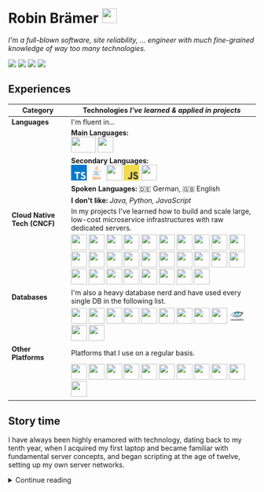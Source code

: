 # Robin Brämer <img src="https://raw.githubusercontent.com/MartinHeinz/MartinHeinz/master/wave.gif" width="30px" height="30px" />
_I'm a full-blown software, site reliability, ... engineer with much fine-grained knowledge of way too many technologies._

![](https://img.shields.io/badge/-Gopher-informational?style=for-the-badge&logo=Go)
![](https://img.shields.io/badge/-Kubernetes-informational?style=for-the-badge&logo=kubernetes)
![](https://img.shields.io/badge/-Games-informational?style=for-the-badge&logo=Minecraft)
![](https://img.shields.io/badge/-FinTech-informational?style=for-the-badge&logo=Bitcoin)

## Experiences

| Category | Technologies *I've learned & applied in projects* |
|----------|--------------|
| **Languages** | I'm fluent in... |
| | **Main Languages:** <br> <a href="https://github.com/golang/go"><img height="32" width="50" src="https://go.dev/images/go-logo-white.svg" /></a> <a href="https://github.com/sveltejs"><img height="32" width="32" src="https://github.com/sveltejs.png" /></a> |
| | **Secondary Languages:** <br> <a href="https://github.com/microsoft/TypeScript"><img height="32" width="32" src="https://raw.githubusercontent.com/github/explore/80688e429a7d4ef2fca1e82350fe8e3517d3494d/topics/typescript/typescript.png" /></a> <a href="https://github.com/java/"><img height="32" width="32" style="background-color:white" src="https://raw.githubusercontent.com/github/explore/5b3600551e122a3277c2c5368af2ad5725ffa9a1/topics/java/java.png" /></a> <a href="https://github.com/python"><img height="32" width="32" src="https://github.com/python.png" /></a> <a href="https://github.com/microsoft/JavaScript"><img height="32" width="32" src="https://raw.githubusercontent.com/github/explore/80688e429a7d4ef2fca1e82350fe8e3517d3494d/topics/javascript/javascript.png" /></a> <a href="https://github.com/SkriptLang"><img height="32" width="32" src="https://github.com/SkriptLang.png" /></a> |
| | **Spoken Languages:** 🇩🇪 German, 🇬🇧 English |
| | **I don't like:** *Java, Python, JavaScript* |
| **Cloud Native Tech (CNCF)** |  In my projects I've learned how to build and scale large, low-cost microservice infrastructures with raw dedicated servers. |
|   | <a href="https://github.com/kubernetes"><img height="32" width="32" src="https://github.com/kubernetes.png" /></a> <a href="https://github.com/grpc"><img height="32" width="32" src="https://github.com/grpc.png" /></a> <a href="https://github.com/protocolbuffers/protobuf"><img height="32" width="32" src="https://github-production-user-asset-6210df.s3.amazonaws.com/22003767/304028702-6a6037ca-e390-4ca1-b4a9-93a6565c045b.png?X-Amz-Algorithm=AWS4-HMAC-SHA256&X-Amz-Credential=AKIAVCODYLSA53PQK4ZA%2F20240614%2Fus-east-1%2Fs3%2Faws4_request&X-Amz-Date=20240614T101023Z&X-Amz-Expires=300&X-Amz-Signature=c1717a2b861b861977f47c29cf4b6467016e649860d614073a25d2f03def3807&X-Amz-SignedHeaders=host&actor_id=0&key_id=0&repo_id=0" /></a> <a href="https://github.com/siderolabs/talos"><img height="32" width="32" src="https://github.com/siderolabs.png" /></a> <a href="https://github.com/argoproj"><img height="32" width="32" src="https://github.com/argoproj.png" /></a> <a href="https://github.com/containerd/containerd"><img height="32" width="32" style="background-color:white" src="https://github.com/containerd.png" /></a> <a href="https://github.com/istio/istio"><img height="32" width="32" src="https://github.com/istio.png" /></a> <a href="https://github.com/cilium/cilium"><img height="32" width="32" src="https://github.com/cilium.png" /></a> <a href="https://github.com/piraeusdatastore/piraeus-operator"><img height="32" width="32" src="https://github.com/piraeusdatastore.png" /></a> <a href="https://github.com/rook/rook"><img height="32" width="32" style="background-color:white" src="https://github.com/rook.png" /></a> <a href="https://github.com/kubernetes-sigs/kubebuilder"><img height="32" width="32" src="https://github.com/kubernetes-sigs.png" /></a> <a href="https://github.com/maas/maas"><img height="32" width="32" src="https://github.com/maas.png" /></a> <a href="https://github.com/openstack"><img height="32" width="32" src="https://github.com/openstack.png" /></a> <a href="https://github.com/k8snetworkplumbingwg/multus-cni"><img height="32" width="32" src="https://gist.github.com/assets/22003767/73d5992f-1936-44fd-9930-e1a1f7c105a1" /></a> <a href="https://github.com/kubeovn/kube-ovn"><img height="32" width="32" src="https://github.com/kubeovn.png" /></a> <a href="https://github.com/prometheus/prometheus"><img height="32" width="32" src="https://github.com/prometheus.png" /></a> <a href="https://github.com/open-policy-agent/opa"><img height="32" width="32" src="https://github.com/open-policy-agent.png" /></a> <a href="https://github.com/kubevirt/kubevirt"><img height="32" width="32" src="https://github.com/kubevirt.png" /></a> <a href="https://github.com/cloudevents"><img height="32" width="32" src="https://github.com/cloudevents.png" /></a> <a href="https://github.com/gvisor"><img height="32" width="32" src="https://gvisor.dev/assets/logos/logo_solo_on_dark.svg" /></a> <a href="https://github.com/fluxcd"><img height="32" width="32" src="https://github.com/fluxcd.png" /></a> <a href="https://github.com/nats-io"><img height="32" width="32" src="https://github.com/nats-io.png" /></a> <a href="https://github.com/operator-framework/operator-sdk"><img height="32" width="32" src="https://github.com/operator-framework.png" /></a> <a href="https://github.com/containernetworking/cni"><img height="32" width="32" src="https://github.com/containernetworking.png" /></a> <a href="https://github.com/CrunchyData/postgres-operator"><img height="32" width="32" src="https://github.com/CrunchyData.png" /></a> <a href="https://github.com/kubemq-io/kubemq-community"><img height="32" width="32" src="https://github.com/kubemq-io.png" /></a> <a href="https://github.com/loft-sh/vcluster"><img height="32" width="32" src="https://github.com/loft-sh.png" /></a> <a href="https://github.com/rancher/rancher"><img height="32" width="32" src="https://github.com/rancher.png" /></a> |
| **Databases** | I'm also a heavy database nerd and have used every single DB in the following list. |
|  | <a href="https://github.com/cockroachdb/cockroach"><img height="32" width="32" src="https://github.com/cockroachdb.png" /></a> <a href="https://github.com/redis/redis"><img height="32" width="32" src="https://github.com/redis.png" /></a> <a href="https://github.com/graphql"><img height="32" width="32" src="https://github.com/graphql.png" /></a> <a href="https://github.com/dgraph-io/badger"><img height="32" width="32" src="https://github.com/dgraph-io.png" /></a> <a href="https://github.com/etcd-io/etcd"><img height="32" width="32" src="https://github.com/etcd-io.png" /></a> <a href="https://github.com/postgres"><img height="32" width="32" src="https://github.com/postgres.png" /></a> <a href="https://github.com/couchbase"><img height="32" width="32" src="https://github.com/couchbase.png" /></a> <a href="https://github.com/mysql"><img height="32" width="32" src="https://github.com/mysql.png" /></a> <a href="https://github.com/MariaDB"><img height="32" width="32" style="background-color:white" src="https://github.com/MariaDB.png" /></a> <a href="https://github.com/apache/cassandra"><img height="32" width="32" style="background-color:white" src="https://raw.githubusercontent.com/github/explore/8b79365c693905ff9adad384ab1534b5ab041cb9/topics/cassandra/cassandra.png" /></a> <a href="https://github.com/sqlite/sqlite"><img height="32" width="32" src="https://github.com/sqlite.png" /></a> <a href="https://cloud.google.com/firestore"><img height="32" width="32" src="https://github.com/firebase.png" /></a> |
|  **Other Platforms** |  Platforms that I use on a regular basis. |
|  | <a href="https://gitlab.com/robinbraemer"><img height="32" width="32" src="https://github.com/gitlab.png" /></a> <a href="https://github.com/robinbraemer"><img height="32" width="32" src="https://github.com/github.png" /></a> <a href="https://minekube.com/discord"><img height="32" width="32" src="https://github.com/discord.png" /></a> <a href="https://www.jetbrains.com/"><img height="32" width="32" src="https://github.com/jetbrains.png" /></a> <a href="https://cloud.google.com/"><img height="32" width="32" src="https://github.com/GoogleCloudPlatform.png" /></a> <a href="https://github.com/superfly"><img height="32" width="32" src="https://github.com/superfly.png" /></a> <a href="https://github.com/cloudflare"><img height="32" width="32" src="https://github.com/cloudflare.png" /></a> <a href="https://github.com/linear"><img height="32" width="32" src="https://github.com/linear.png" /></a> <a href="https://github.com/honeycombio"><img height="32" width="32" src="https://github.com/honeycombio.png" /></a> <a href="https://github.com/posthog"><img height="32" width="32" src="https://github.com/posthog.png" /></a> <a href="https://github.com/openai"><img height="32" width="32" src="https://github.com/openai.png" /></a> |


## Story time

I have always been highly enamored with technology, dating back to my tenth year, when I acquired my first laptop and became familiar with fundamental server concepts, and began scripting at the age of twelve, setting up my own server networks.

<details>
<summary>Continue reading</summary>


Between the ages of thirteen and seventeen, I constructed and headed a gaming community (aka MyPvP) comprising approximately five hundred thousand players in total, who played the games I had programmed, utilized my forum websites, and even uploaded YouTube videos about my games. This was a thrilling period for me, as I was able to connect with a vast number of players who shared my passion for building. I had the opportunity to meet a variety of fascinating individuals whom I subsequently recruited to my team, and I was able to observe the competition as others attempted to imitate our ideas. It also served as an enlightening introduction to the realm of digital product sales, marketing, and project management, leading me to establish my first online shop at the age of fourteen. Earning money at such a young age was gratifying, but what truly enthused me was the pure engineering aspect- learning, growing, and constantly pushing the limits of my abilities with an open-minded and insatiable appetite for knowledge, which I still possess to this day.

The experiences I had accumulated during this time solidified my passion for programming and reinforced my belief that with sufficient determination and enthusiasm, I am capable of achieving nearly anything. From that point forward, I set my sights beyond just games, becoming driven by a thirst for knowledge and always on the lookout for the next exciting development on my path to becoming a respected engineer and entrepreneur.

With proficiency in multiple programming languages (primarily backend), selling automated chrome browsers for Instagram automation bots, writing a single 222-line SQL query, developing a cloud-ready access control system (such as AWS or Google IAM), designing numerous API services, creating protocol-specific proxy software, constructing my own mini-cloud with a pay-as-you-go billing system, and building complete CI/CD pipelines as a DevOps, I am confident in the skills and accomplishments I have attained between the ages of sixteen and nineteen.

Presently, I am pursuing a degree in software engineering at CODE University, a private institution in Berlin, and am able to afford tuition through a combination of freelance work, professional sports betting, and proceeds from my latest startup. :)

    
</details>

